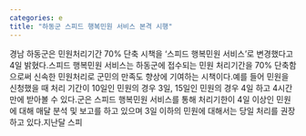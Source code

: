 ```yaml
---
categories: e
title: "하동군 스피드 행복민원 서비스 본격 시행"
---
```

경남 하동군은 민원처리기간 70% 단축 시책을 ‘스피드 행복민원 서비스’로 변경했다고 4일 밝혔다.스피드 행복민원 서비스는 하동군에 접수되는 민원 처리기간을 70% 단축함으로써 신속한 민원처리로 군민의 만족도 향상에 기여하는 시책이다.예를 들어 민원을 신청했을 때 처리 기간이 10일인 민원의 경우 3일, 15일인 민원의 경우 4일 하고 4시간만에 받아볼 수 있다.군은 스피드 행복민원 서비스를 통해 처리기한이 4일 이상인 민원에 대해 매달 분석 및 보고를 하고 있으며 3일 이하의 민원에 대해서는 당일 처리를 권장하고 있다.지난달 스피